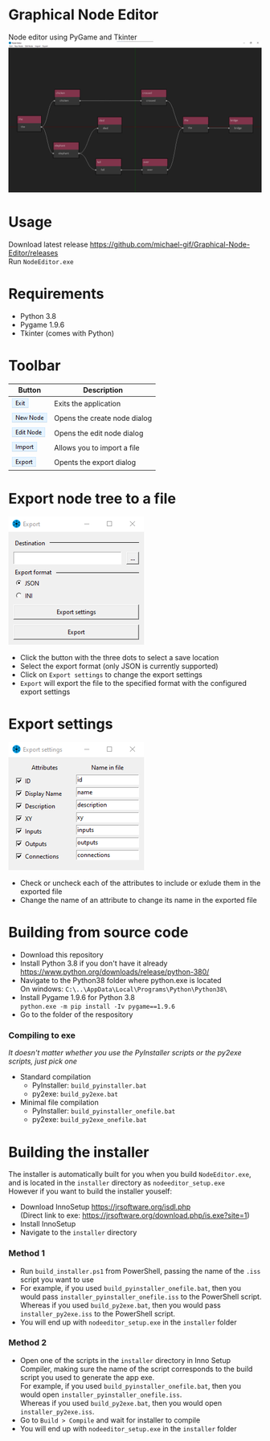 # Graphical Node Editor
Node editor using PyGame and Tkinter  
![Example](https://github.com/michael-gif/Graphical-Node-Editor/blob/main/docs/example.png)

# Usage
Download latest release https://github.com/michael-gif/Graphical-Node-Editor/releases  
Run `NodeEditor.exe`

# Requirements
- Python 3.8
- Pygame 1.9.6
- Tkinter (comes with Python)

# Toolbar
| Button | Description |
| ------ | ----------- |
| ![Exit](https://github.com/michael-gif/Graphical-Node-Editor/blob/main/docs/exit.png) | Exits the application |
| ![New Node](https://github.com/michael-gif/Graphical-Node-Editor/blob/main/docs/new_node.png) | Opens the create node dialog |
| ![Edit Node](https://github.com/michael-gif/Graphical-Node-Editor/blob/main/docs/edit_node.png) | Opens the edit node dialog |
| ![Import](https://github.com/michael-gif/Graphical-Node-Editor/blob/main/docs/import.png) | Allows you to import a file |
| ![Export](https://github.com/michael-gif/Graphical-Node-Editor/blob/main/docs/export.png) | Opents the export dialog |

# Export node tree to a file
![Export settings](https://github.com/michael-gif/Graphical-Node-Editor/blob/main/docs/export_dialog.png)  
- Click the button with the three dots to select a save location
- Select the export format (only JSON is currently supported)
- Click on `Export settings` to change the export settings
- `Export` will export the file to the specified format with the configured export settings

# Export settings
![Export settings](https://github.com/michael-gif/Graphical-Node-Editor/blob/main/docs/export_settings.png)  
- Check or uncheck each of the attributes to include or exlude them in the exported file
- Change the name of an attribute to change its name in the exported file

# Building from source code
- Download this repository
- Install Python 3.8 if you don't have it already 
  https://www.python.org/downloads/release/python-380/
- Navigate to the Python38 folder where python.exe is located  
  On windows: `C:\..\AppData\Local\Programs\Python\Python38\`
- Install Pygame 1.9.6 for Python 3.8  
  `python.exe -m pip install -Iv pygame==1.9.6`
- Go to the folder of the respository
### Compiling to exe
*It doesn't matter whether you use the PyInstaller scripts or the py2exe scripts, just pick one*
- Standard compilation
  - PyInstaller: `build_pyinstaller.bat`  
  - py2exe: `build_py2exe.bat`
- Minimal file compilation
  - PyInstaller: `build_pyinstaller_onefile.bat`
  - py2exe: `build_py2exe_onefile.bat`

# Building the installer
The installer is automatically built for you when you build `NodeEditor.exe`, and is located in the `installer` directory as `nodeeditor_setup.exe`  
However if you want to build the installer youself:  
- Download InnoSetup https://jrsoftware.org/isdl.php  
  (Direct link to exe: https://jrsoftware.org/download.php/is.exe?site=1)
- Install InnoSetup
- Navigate to the `installer` directory
### Method 1
- Run `build_installer.ps1` from PowerShell, passing the name of the `.iss` script you want to use  
- For example, if you used `build_pyinstaller_onefile.bat`, then you would pass `installer_pyinstaller_onefile.iss` to the PowerShell script.  
  Whereas if you used `build_py2exe.bat`, then you would pass `installer_py2exe.iss` to the PowerShell script.
- You will end up with `nodeeditor_setup.exe` in the `installer` folder
### Method 2
- Open one of the scripts in the `installer` directory in Inno Setup Compiler, making sure the name of the script corresponds to the build script you used to generate the app exe.  
  For example, if you used `build_pyinstaller_onefile.bat`, then you would open `installer_pyinstaller_onefile.iss`.  
  Whereas if you used `build_py2exe.bat`, then you would open `installer_py2exe.iss`.
- Go to `Build > Compile` and wait for installer to compile
- You will end up with `nodeeditor_setup.exe` in the `installer` folder
